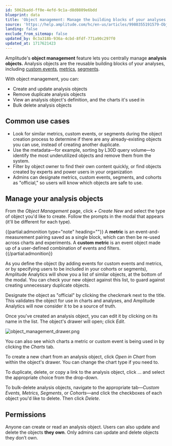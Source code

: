 ```yaml
---
id: 5062badd-ff0e-4efd-9c1a-d8d0809e6bdd
blueprint: data
title: 'Object management: Manage the building blocks of your analyses'
source: 'https://help.amplitude.com/hc/en-us/articles/9980355191579-Object-management-Manage-the-building-blocks-of-your-analyses'
landing: false
exclude_from_sitemap: false
updated_by: 0c3a318b-936a-4cbd-8fdf-771a90c297f0
updated_at: 1717621423
---
```

Amplitude's **object management** feature lets you centrally manage **analysis objects.** Analysis objects are the reusable building blocks of your analyses, including [custom events](/docs/data/custom-events), [metrics](#metrics), [segments](/docs/analytics/behavioral-cohorts). 

With object management, you can:

* Create and update analysis objects
* Remove duplicate analysis objects
* View an analysis object's definition, and the charts it's used in
* Bulk delete analysis objects

## Common use cases

* Look for similar metrics, custom events, or segments during the object creation process to determine if there are any already-existing objects you can use, instead of creating another duplicate.
* Use the metadata—for example, sorting by L30D query volume—to identify the most underutilized objects and remove them from the system.
* Filter by object owner to find their own content quickly, or find objects created by experts and power users in your organization
* Admins can designate metrics, custom events, segments, and cohorts as "official," so users will know which objects are safe to use.

## Manage your analysis objects

From the *Object Management* page, click *+ Create New* and select the type of object you'd like to create. Follow the prompts in the modal that appears (it'll be different for each type).

{{partial:admonition type="note" heading=""}}
A **metric** is an event-and-measurement pairing saved as a single block, which can then be re-used across charts and experiments. A **custom metric** is an event object made up of a user-defined combination of events and filters.
{{/partial:admonition}}

As you define the object (by adding events for custom events and metrics, or by specifying users to be included in your cohorts or segments), Amplitude Analytics will show you a list of similar objects, at the bottom of the modal. You can check your new object against this list, to guard against creating unnecessary duplicate objects.

Designate the object as "official" by clicking the checkmark next to the title. This validates the object for use in charts and analyses, and Amplitude Analytics will now consider it to be a source of truth.

Once you've created an analysis object, you can edit it by clicking on its name in the list. The object's drawer will open; click *Edit*.

![object_management_drawer.png](/docs/output/img/data/object-management-drawer-png.png)

You can also see which charts a metric or custom event is being used in by clicking the *Charts* tab.

To create a new chart from an analysis object, click *Open in Chart* from within the object's drawer. You can change the chart type if you need to.

To duplicate, delete, or copy a link to the analysis object, click ... and select the appropriate choice from the drop-down.

To bulk-delete analysis objects, navigate to the appropriate tab—*Custom Events, Metrics, Segments*, or *Cohorts*—and click the checkboxes of each object you'd like to delete. Then click *Delete*.

## Permissions

Anyone can create or read an analysis object. Users can also update and delete the objects **they own**. Only admins can update and delete objects they don’t own.